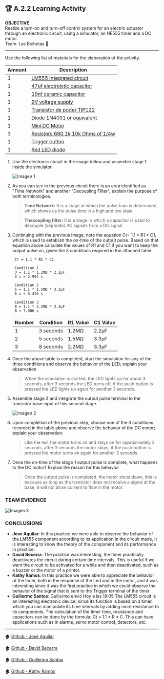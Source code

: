 ## :trophy:  A.2.2 Learning Activity 
**OBJECTIVE**   
Realize a turn-on and turn-off control system for an electric actuator through an electronic circuit, using a simulator, an NE555 timer and a DC motor.  
Team: Las Bichotas :nail_care:

---

Use the following list of materials for the elaboration of the activity.

|Amount|Description|
|---|---|
| 1 | [LM555 integrated circuit](https://www.mecatronicalatam.com/es/tutoriales/electronica/componentes-electronicos/555/) |
| 1 | [47uf electrolytic capacitor](https://mvelectronica.com/products/CE4725)| 
| 1 | [10nf ceramic capacitor](https://www.electronicaplugandplay.com/componentes-pasivos/product/144-condensador-ceramico-10nf-50v) |
| 1 | [9V voltage supply](https://articulo.mercadolibre.com.mx/MLM-599110020-fuente-de-alimentacion-eliminador-9v-1a-arduino-_JM#position=1&search_layout=stack&type=item&tracking_id=52fbf398-9bdf-42ce-abd3-62654f780606) |
| 1 | [Transistor de poder TIP122](https://sandorobotics.com/producto/tip122/) |
| 1 | [Diode 1N4001 or equivalent](https://hetpro-store.com/diodo-rectificador-1n4001/) |
| 1 | [Mini DC Motor](https://articulo.mercadolibre.com.mx/MLM-657222655-motor-dc-3v-5v-_JM?matt_tool=65873753&matt_word=&matt_source=google&matt_campaign_id=6557890781&matt_ad_group_id=79310952475&matt_match_type=&matt_network=u&matt_device=c&matt_creative=385554255498&matt_keyword=&matt_ad_position=&matt_ad_type=&matt_merchant_id=117474830&matt_product_id=MLM657222655&matt_product_partition_id=353037831509&matt_target_id=pla-353037831509&gclid=Cj0KCQjwreT8BRDTARIsAJLI0KIEf0HqqIhedzl9fMdim1CB5sxP23rCSKCZs0nhOQtuKuLRIUYnuWAaAmqeEALw_wcB) |
| 3 | [Resistors 680,1k,10k Ohms of 1/4w](https://articulo.mercadolibre.com.mx/MLM-660627026-200-resistencias-14-w-1-pelicula-metalica-varios-valores-_JM#position=2&type=item&tracking_id=bf7642c1-9632-43d4-96ab-1ce869d8ef03) |
| 1 | [Trigger button](https://articulo.mercadolibre.com.mx/MLM-790917329-20-piezas-push-button-2-pines-boton-pulsador-6x6x5mm-_JM#position=5&type=item&tracking_id=08c724a1-2271-40e6-af67-1576f7f33303) |
| 1 | [Red LED diode](https://articulo.mercadolibre.com.mx/MLM-638512019-100-leds-difusos-5mm-rojo-ambar-azul-verde-blanco-_JM#position=10&type=item&tracking_id=a3aa5f51-9283-408c-be89-a261a2ddf25f) |

1. Use the electronic circuit in the image below and assemble stage 1 inside the simulator.

    ![Imagen 1](https://scontent.fqro3-1.fna.fbcdn.net/v/t1.15752-9/186513696_375207870536907_9155317654966939291_n.png?_nc_cat=110&ccb=1-3&_nc_sid=ae9488&_nc_eui2=AeEqDbxmUPXewzo6-u52gfhDqZ9QH9KwJG-pn1Af0rAkb-WZRQwW-XOif6dkzlo9ErzEupMS1-oienG-AaHeJbyx&_nc_ohc=nbsoXGy6BOoAX8mYA3k&_nc_ht=scontent.fqro3-1.fna&oh=f344c8e5fdc66afca2a25cf08c6860c1&oe=60C5FCB7)

2. As you can see in the previous circuit there is an area identified as "Time Network" and another "Decoupling Filter", explain the purpose of both terminologies.

    >**Time Network:**
    >It is a stage at which the pulse train is determined, which shows us the pulse time in a high and low state

    >**Thecoupling filter:**
    >It is a stage in which a capacitor is used to decouple (separate) AC signals from a DC signal

    

3. Continuing with the previous image, note the equation Ct= 1.1 * R1 * C1, which is used to establish the on-time of the output pulse. Based on that equation above calculate the values of R1 and C1 if you want to keep the output pulse on, given the 3 conditions required in the attached table.

        Ct = 1.1 * R1 * C1
        
        Condition 1
        3 = 1.1 * 1.2MΩ * 2.2μF
        3 s ≈ 2.904 s

        Condition 2
        5 = 1.1 * 1.5MΩ * 3.3μF
        5 s ≈ 5.445 s

        Condition 3
        8 = 1.1 * 2.2MΩ * 3.3μF
        8 ≈ 7.986 s


    | Number | Condition | R1 Value| C1 Value |
    |---|---|---|---|
    | 1 | 3 seconds | 1.2MΩ | 2.2μF |
    | 2 | 5 seconds | 1.5MΩ | 3.3μF |
    | 3 | 8 seconds | 2.2MΩ | 3.3μF |

    

4. Once the above table is completed, start the simulation for any of the three conditions and observe the behavior of the LED; explain your observation.

    > When the simulation is started, the LED lights up for about 3 seconds, after 3 seconds the LED turns off, if the push button is pressed the LED lights up again for another 3 seconds.

5. Assemble stage 2 and integrate the output pulse terminal to the transistor base input of this second stage.

    ![Imagen 2](https://scontent.fqro3-1.fna.fbcdn.net/v/t1.15752-9/186501608_167721855180793_1729844367543355765_n.png?_nc_cat=106&ccb=1-3&_nc_sid=ae9488&_nc_eui2=AeGNZl5NZTKkR7d7sCKsLXkIck396FX6qPFyTf3oVfqo8YRHC-tXrVAyvz2CEShNWk-0x2zr_006-51wHZXJPSrP&_nc_ohc=6EigpsV8E8gAX-MZAA3&_nc_ht=scontent.fqro3-1.fna&oh=d125c8a707e6597af07842cca1d91189&oe=60C3A9FF)

6. Upon completion of the previous step, choose one of the 3 conditions recorded in the table above and observe the behavior of the DC motor; explain your observation.

    > Like the led, the motor turns on and stays on for approximately 3 seconds, after 3 seconds the motor stops, if the push button is pressed the motor turns on again for another 3 seconds.

7. Once the on-time of the stage 1 output pulse is complete, what happens to the DC motor? Explain the reason for this behavior

    > Once the output pulse is completed, the motor shuts down, this is because as long as the transistor does not receive a signal at the base, it will not allow current to flow in the motor.

### TEAM EVIDENCE

![Imagen 3](https://scontent.fqro3-1.fna.fbcdn.net/v/t1.15752-9/186115549_518301559198799_7913530198157673644_n.png?_nc_cat=107&ccb=1-3&_nc_sid=ae9488&_nc_eui2=AeFjXzPN0Kn9SSB11-y0pHlpdczep5WURqx1zN6nlZRGrAGn4ikDX4H2Wt6aqLBPwyMb9diFd0ki4mN48AYOUyGy&_nc_ohc=PuSJek4upzQAX_j8kHj&_nc_ht=scontent.fqro3-1.fna&oh=b97869d6af4f5bae3837e2db5834674b&oe=60C4EA77)

### CONCLUSIONS

- **Jose Aguilar**:  In this practice we were able to observe the behavior of the LM555 component according to its application in the circuit made, it is interesting to know the theory of the component and its performance in practice.
- **David Becerra**: The practice was interesting, the timer practically deactivates the circuit during certain time intervals. This is useful if we want the circuit to be activated for a while and then deactivated, such as a buzzer or the motor of a printer.
- **Kathy Ramos**: In this practice we were able to appreciate the behavior of the timer, both in the response of the Led and in the motor, and it was interesting since it was the first practice in which we could observe the behavior of the signal that is sent to the Trigger terminal of the timer
- **Guillermo Santos**: 
Guillermo envió Hoy a las 19:05
The LM555 circuit is an interesting electronic device, since its function is based on a timer, which you can manipulate its time intervals by adding more resistance to its components. The calculation of the timer time, resistance and capacitors can be done by the formula: Ct = 1.1 * R * C. This can have applications such as in alarms, servo motor control, detectors, etc.

---

:house: [Github - José Aguilar](https://github.com/JoseAguilar9812/Sistemas_Programables21)

:house: [Github - David Becerra](https://github.com/davidbecerra17/Sistemas-Programables)

:house: [Github - Guillermo Santos](https://github.com/Guillermosantos29/SistemasProgramables)

:house: [Github - Kathy Ramos](https://github.com/kathy-ramos/sistemas-programables)
